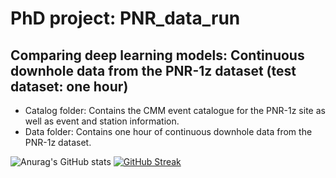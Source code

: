 # PhD project: PNR_data_run
## Comparing deep learning models: Continuous downhole data from the PNR-1z dataset (test dataset: one hour)

- Catalog folder: Contains the CMM event catalogue for the PNR-1z site as well as event and station information.
- Data folder: Contains one hour of continuous downhole data from the PNR-1z dataset.

![Anurag's GitHub stats](https://github-readme-stats.vercel.app/api?username=cindylimsy&show_icons=true&theme=github_dark)
[![GitHub Streak](https://github-readme-streak-stats.herokuapp.com?user=cindylimsy&background=0d1116&stroke=58a5fe&ring=58a5fe&currStreakNum=58a5fe&sideNums=58a5fe&fire=58a5fe&currStreakLabel=58a5fe&sideLabels=58a5fe&dates=c3d0d8)](https://git.io/streak-stats)
